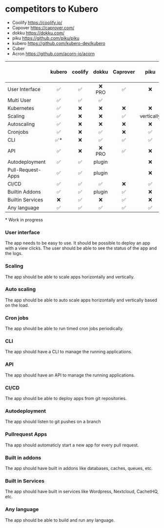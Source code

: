 # competitors to Kubero

- Coolify https://coolify.io/
- Capover https://caprover.com/
- dokku https://dokku.com/
- piku https://github.com/piku/piku
- kubero https://github.com/kubero-dev/kubero
- Cuber
- Acron https://github.com/acorn-io/acorn


|                   | kubero              | coolify            | dokku              | Caprover           | piku               | Cuber              | Acorn        | Heroku <br>Private Space |
|-------------------|:-------------------:|:------------------:|:------------------:|:------------------:|:------------------:|:------------------:|:------------------:|:------------------:|
| User Interface    | :white_check_mark:  | :white_check_mark: | :x: PRO            | :white_check_mark: | :x:                | :x:                | :x:                | :white_check_mark: |
| Multi User        | :white_check_mark:  | :white_check_mark: | :white_check_mark: |                    |                    |                    |                    | :white_check_mark: |
| Kubernetes        | :white_check_mark:  | :x:                | :x:                | :x:                | :x:                | :white_check_mark: | :white_check_mark: | :white_check_mark: |
| Scaling           | :white_check_mark:  | :x:                | :x:                | :white_check_mark: | vertically         | :x:                | :x:                | :white_check_mark: |
| Autoscaling       | :white_check_mark:  | :x:                | :x:                | :x:                | :x:                | :x:                | :x:                | :white_check_mark: |
| Cronjobs          | :white_check_mark:  | :x:                | :white_check_mark: | :x:                | :white_check_mark: | :white_check_mark: | :white_check_mark: | :white_check_mark: |
| CLI               | :white_check_mark:* | :x:                | :white_check_mark: | :white_check_mark: | :white_check_mark: | :white_check_mark: | :white_check_mark: | :white_check_mark: |
| API               | :white_check_mark:  | :x:                | :x: PRO            | :white_check_mark: | :x:                |                    | :white_check_mark: | :white_check_mark: |
| Autodeployment    | :white_check_mark:  | :white_check_mark: | plugin             |                    | :x:                |                    |                    | :white_check_mark: |
| Pull-Request-Apps | :white_check_mark:  | :white_check_mark: | plugin             |                    | :x:                | :x:                | :x:                | :white_check_mark: |
| CI/CD             | :white_check_mark:  | :white_check_mark: | :white_check_mark: | :x:                | :white_check_mark: | :x:                | :x:                | :white_check_mark: |
| Builtin Addons    | :white_check_mark:  | :white_check_mark: | plugin             | :white_check_mark: | :x:                |                    |                    | :white_check_mark: |
| Builtin Services  | :x:                 | :white_check_mark: | :x:                | :white_check_mark: | :x:                |                    |                    | :white_check_mark: |
| Any language      | :white_check_mark:  | :white_check_mark: | :white_check_mark: | :white_check_mark: | :white_check_mark: |                    |                    | :white_check_mark: |


\* Work in progress




### User interface
The app needs to be easy to use. It should be possible to deploy an app with a view clicks. The user should be able to see the status of the app and the logs.

### Scaling
The app should be able to scale apps horizontally and vertically.

### Auto scaling
The app should be able to auto scale apps horizontally and vertically based on the load.

### Cron jobs
The app should be able to run timed cron jobs periodically.

### CLI
The app should have a CLI to manage the running applications.

### API
The app should have an API to manage the running applications.

### CI/CD
The app should be able to deploy apps from git repositories.

### Autodeployment
The app should listen to git pushes on a branch

### Pullrequest Apps
Tha app should automaticly start a new app for every pull request.

### Built in addons
The app should have built in addons like databases, caches, queues, etc.

### Built in Services
The app should have built in services like Wordpress, Nextcloud, CachetHQ, etc.

### Any language
The app should be able to build and run any language.